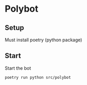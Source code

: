 # Polybot

## Setup

Must install poetry (python package)

## Start

Start the bot
```bash
poetry run python src/polybot
```